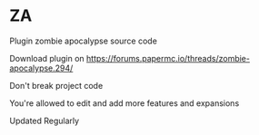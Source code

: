 # ZA
Plugin zombie apocalypse source code

Download plugin on https://forums.papermc.io/threads/zombie-apocalypse.294/

Don't break project code

You're allowed to edit and add more features and expansions

Updated Regularly
